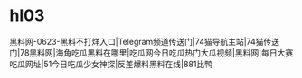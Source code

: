 # hl03
黑料网-0623-黑料不打烊入口|Telegram频道传送门|74猫导航主站|74猫传送门|78黑料网|海角吃瓜黑料在哪里|吃瓜网今日吃瓜热门大瓜视频|黑料网|每日大赛吃瓜网址|51今日吃瓜少女神探|反差爆料黑料在线|881比鸭
